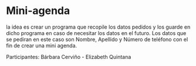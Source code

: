 # Mini-agenda
la idea es crear un programa que recopile los datos pedidos y los guarde en dicho programa en caso de necesitar los datos en el futuro. Los datos que se pediran en este caso son Nombre, Apellido y Número de teléfono con el fin de crear una mini agenda.

Participantes: Bárbara Cerviño - Elizabeth Quintana
